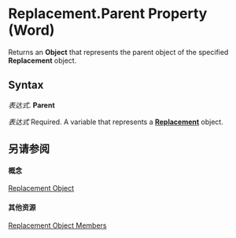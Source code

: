 
# Replacement.Parent Property (Word)

Returns an  **Object** that represents the parent object of the specified **Replacement** object.


## Syntax

 _表达式_. **Parent**

 _表达式_ Required. A variable that represents a **[Replacement](5d9615e4-f6ef-af5f-6e45-c382a88395c9.md)** object.


## 另请参阅


#### 概念


[Replacement Object](5d9615e4-f6ef-af5f-6e45-c382a88395c9.md)
#### 其他资源


[Replacement Object Members](http://msdn.microsoft.com/library/013ead94-f79c-fc4f-164b-49b2a88b3e88%28Office.15%29.aspx)
